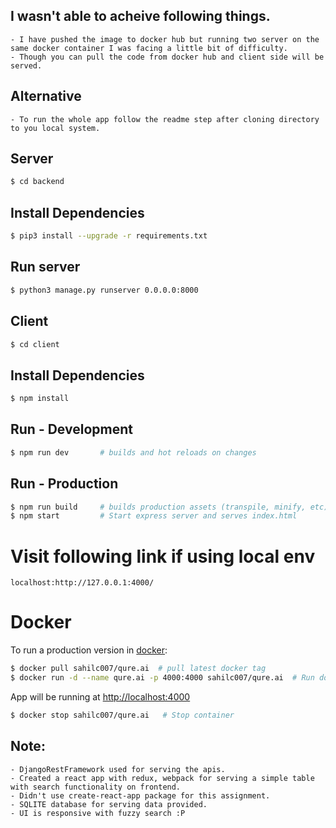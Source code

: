 ## I wasn't able to acheive following things.

```
- I have pushed the image to docker hub but running two server on the same docker container I was facing a little bit of difficulty.
- Though you can pull the code from docker hub and client side will be served.
```

## Alternative

```
- To run the whole app follow the readme step after cloning directory to you local system.
```

## Server
```sh
$ cd backend
``` 

## Install Dependencies
```sh
$ pip3 install --upgrade -r requirements.txt 
```

## Run server
```sh
$ python3 manage.py runserver 0.0.0.0:8000
```

## Client
```sh
$ cd client
``` 

## Install Dependencies
```sh
$ npm install
```

## Run - Development
```sh
$ npm run dev       # builds and hot reloads on changes
```

## Run - Production
```sh
$ npm run build     # builds production assets (transpile, minify, etc)
$ npm start         # Start express server and serves index.html
```


# Visit following link if using local env
```
localhost:http://127.0.0.1:4000/
```

# Docker

To run a production version in [docker](https://www.docker.com):
```sh
$ docker pull sahilc007/qure.ai  # pull latest docker tag
$ docker run -d --name qure.ai -p 4000:4000 sahilc007/qure.ai  # Run docker container
```
App will be running at <http://localhost:4000>

```sh
$ docker stop sahilc007/qure.ai   # Stop container
```

## Note:

```
- DjangoRestFramework used for serving the apis.
- Created a react app with redux, webpack for serving a simple table with search functionality on frontend.
- Didn't use create-react-app package for this assignment.
- SQLITE database for serving data provided.
- UI is responsive with fuzzy search :P
```
